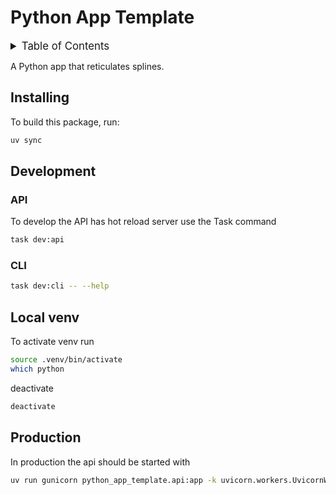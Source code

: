 # Python App Template

<!-- markdownlint-disable no-inline-html -->
<details>
  <summary style="font-size:1.2em;">Table of Contents</summary>
<!-- START doctoc generated TOC please keep comment here to allow auto update -->
<!-- DON'T EDIT THIS SECTION, INSTEAD RE-RUN doctoc TO UPDATE -->

- [Installing](#installing)
- [Development](#development)
  - [API](#api)
  - [CLI](#cli)
- [Local venv](#local-venv)
- [Production](#production)

<!-- END doctoc generated TOC please keep comment here to allow auto update -->
</details>
<!-- markdownlint-restore -->

A Python app that reticulates splines.

## Installing

To build this package, run:

```sh
uv sync
```

## Development

### API

To develop the API has hot reload server use the Task command

```sh
task dev:api
```

### CLI

```sh
task dev:cli -- --help
```

## Local venv

To activate venv run

```sh
source .venv/bin/activate
which python
```

deactivate

```sh
deactivate
```

## Production

In production the api should be started with

```sh
uv run gunicorn python_app_template.api:app -k uvicorn.workers.UvicornWorker
```
